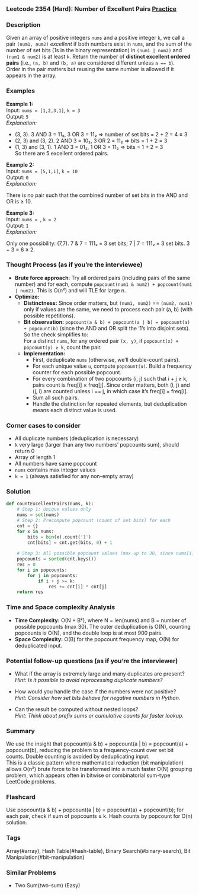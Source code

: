 ### Leetcode 2354 (Hard): Number of Excellent Pairs [Practice](https://leetcode.com/problems/number-of-excellent-pairs)

### Description  
Given an array of positive integers `nums` and a positive integer `k`, we call a pair `(num1, num2)` *excellent* if both numbers exist in `nums`, and the sum of the number of set bits (1s in the binary representation) in `(num1 | num2)` and `(num1 & num2)` is at least `k`. Return the number of **distinct excellent ordered pairs** (i.e., `(a, b)` and `(b, a)` are considered different unless `a == b`).  
Order in the pair matters but reusing the same number is allowed if it appears in the array.

### Examples  

**Example 1:**  
Input: `nums = [1,2,3,1]`, `k = 3`  
Output: `5`  
*Explanation:*

- (3, 3). 3 AND 3 = 11₂, 3 OR 3 = 11₂ ⇒ number of set bits = 2 + 2 = 4 ≥ 3
- (2, 3) and (3, 2). 2 AND 3 = 10₂, 3 OR 2 = 11₂ ⇒ bits = 1 + 2 = 3
- (1, 3) and (3, 1). 1 AND 3 = 01₂, 1 OR 3 = 11₂ ⇒ bits = 1 + 2 = 3  
So there are 5 excellent ordered pairs.

**Example 2:**  
Input: `nums = [5,1,1]`, `k = 10`  
Output: `0`  
*Explanation:*

There is no pair such that the combined number of set bits in the AND and OR is ≥ 10.

**Example 3:**  
Input: `nums = `, `k = 2`  
Output: `1`  
*Explanation:*

Only one possibility: (7,7). 7 & 7 = 111₂ = 3 set bits; 7 | 7 = 111₂ = 3 set bits. 3 + 3 = 6 ≥ 2.

### Thought Process (as if you’re the interviewee)  
- **Brute force approach**: Try all ordered pairs (including pairs of the same number) and for each, compute `popcount(num1 & num2) + popcount(num1 | num2)`. This is O(n²) and will TLE for large n.
- **Optimize:**  
  - **Distinctness:** Since order matters, but `(num1, num2)` == `(num2, num1)` only if values are the same, we need to process each pair (a, b) (with possible repetitions).
  - **Bit observation:** `popcount(a & b) + popcount(a | b) = popcount(a) + popcount(b)` (since the AND and OR split the ‘1’s into disjoint sets). So the check simplifies to:  
    For a distinct `nums`, for any ordered pair `(x, y)`, if `popcount(x) + popcount(y) ≥ k`, count the pair.
  - **Implementation:**  
    - First, deduplicate `nums` (otherwise, we’ll double-count pairs).
    - For each unique value `u`, compute `popcount(u)`. Build a frequency counter for each possible popcount.
    - For every combination of two popcounts (i, j) such that i + j ≥ k, pairs count is freq[i] × freq[j]. Since order matters, both (i, j) and (j, i) are counted unless i == j, in which case it’s freq[i] × freq[i].
    - Sum all such pairs.
    - Handle the distinction for repeated elements, but deduplication means each distinct value is used.

### Corner cases to consider  
- All duplicate numbers (deduplication is necessary)
- `k` very large (larger than any two numbers’ popcounts sum), should return 0
- Array of length 1
- All numbers have same popcount
- `nums` contains max integer values
- `k = 1` (always satisfied for any non-empty array)

### Solution

```python
def countExcellentPairs(nums, k):
    # Step 1: Unique values only
    nums = set(nums)
    # Step 2: Precompute popcount (count of set bits) for each 
    cnt = {}
    for x in nums:
        bits = bin(x).count('1')
        cnt[bits] = cnt.get(bits, 0) + 1
        
    # Step 3: All possible popcount values (max up to 30, since nums[i] ≤ 10^9)
    popcounts = sorted(cnt.keys())
    res = 0
    for i in popcounts:
        for j in popcounts:
            if i + j >= k:
                res += cnt[i] * cnt[j]
    return res
```

### Time and Space complexity Analysis  

- **Time Complexity:** O(N + B²), where N = len(nums) and B = number of possible popcounts (max 30). The outer deduplication is O(N), counting popcounts is O(N), and the double loop is at most 900 pairs.
- **Space Complexity:** O(B) for the popcount frequency map, O(N) for deduplicated input.

### Potential follow-up questions (as if you’re the interviewer)  

- What if the array is extremely large and many duplicates are present?  
  *Hint: Is it possible to avoid reprocessing duplicate numbers?*

- How would you handle the case if the numbers were not positive?  
  *Hint: Consider how set bits behave for negative numbers in Python.*

- Can the result be computed without nested loops?  
  *Hint: Think about prefix sums or cumulative counts for faster lookup.*

### Summary
We use the insight that popcount(a & b) + popcount(a | b) = popcount(a) + popcount(b), reducing the problem to a frequency-count over set bit counts. Double counting is avoided by deduplicating input.  
This is a classic pattern where mathematical reduction (bit manipulation) allows O(n²) brute force to be transformed into a much faster O(N) grouping problem, which appears often in bitwise or combinatorial sum-type LeetCode problems.


### Flashcard
Use popcount(a & b) + popcount(a | b) = popcount(a) + popcount(b); for each pair, check if sum of popcounts ≥ k. Hash counts by popcount for O(n) solution.

### Tags
Array(#array), Hash Table(#hash-table), Binary Search(#binary-search), Bit Manipulation(#bit-manipulation)

### Similar Problems
- Two Sum(two-sum) (Easy)